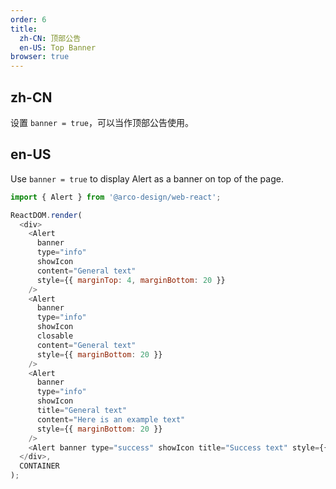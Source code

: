 ```yaml
---
order: 6
title:
  zh-CN: 顶部公告
  en-US: Top Banner
browser: true
---
```


## zh-CN

设置 `banner = true`，可以当作顶部公告使用。

## en-US

Use `banner = true` to display Alert as a banner on top of the page.

```js
import { Alert } from '@arco-design/web-react';

ReactDOM.render(
  <div>
    <Alert
      banner
      type="info"
      showIcon
      content="General text"
      style={{ marginTop: 4, marginBottom: 20 }}
    />
    <Alert
      banner
      type="info"
      showIcon
      closable
      content="General text"
      style={{ marginBottom: 20 }}
    />
    <Alert
      banner
      type="info"
      showIcon
      title="General text"
      content="Here is an example text"
      style={{ marginBottom: 20 }}
    />
    <Alert banner type="success" showIcon title="Success text" style={{ marginBottom: 20 }} />
  </div>,
  CONTAINER
);
```
